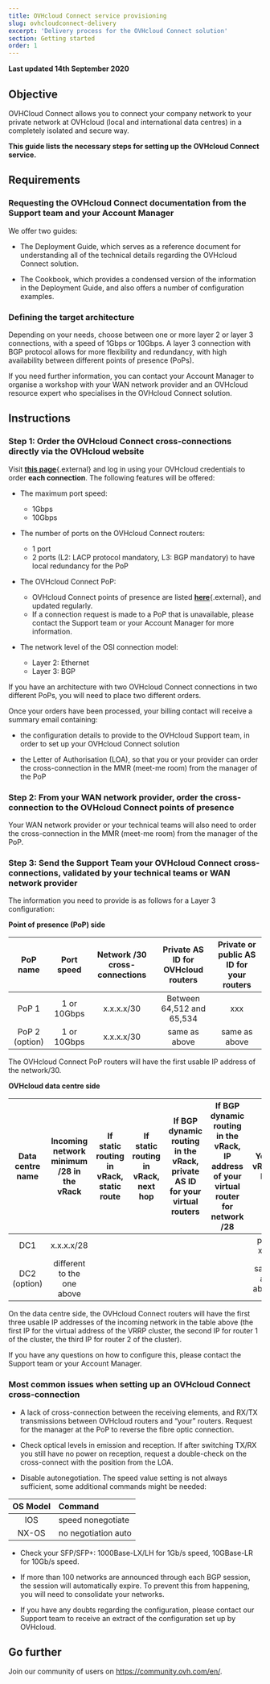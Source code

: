 ```yaml
---
title: OVHcloud Connect service provisioning
slug: ovhcloudconnect-delivery
excerpt: 'Delivery process for the OVHcloud Connect solution'
section: Getting started
order: 1
---
```


**Last updated 14th September 2020**

## Objective

OVHCloud Connect allows you to connect your company network to your private network at OVHcloud (local and international data centres) in a completely isolated and secure way.

**This guide lists the necessary steps for setting up the OVHcloud Connect service.**

## Requirements

### Requesting the OVHcloud Connect documentation from the Support team and your Account Manager

We offer two guides:

- The Deployment Guide, which serves as a reference document for understanding all of the technical details regarding the OVHcloud Connect solution.

- The Cookbook, which provides a condensed version of the information in the Deployment Guide, and also offers a number of configuration examples.

### Defining the target architecture

Depending on your needs, choose between one or more layer 2 or layer 3 connections, with a speed of 1Gbps or 10Gbps. A layer 3 connection with BGP protocol allows for more flexibility and redundancy, with high availability between different points of presence (PoPs).

If you need further information, you can contact your Account Manager to organise a workshop with your WAN network provider and an OVHcloud resource expert who specialises in the OVHcloud Connect solution.

## Instructions

### Step 1: Order the OVHcloud Connect cross-connections directly via the OVHcloud website

Visit [**this page**](https://www.ovh.com/ca/en/solutions/ovhcloud-connect/){.external} and log in using your OVHcloud credentials to order **each connection**. The following features will be offered:

- The maximum port speed:
    + 1Gbps
    + 10Gbps

- The number of ports on the OVHcloud Connect routers:
    + 1 port 
    + 2 ports (L2: LACP protocol mandatory, L3: BGP mandatory) to have local redundancy for the PoP

- The OVHcloud Connect PoP:
    + OVHcloud Connect points of presence are listed [**here**](https://www.ovh.com/ca/en/solutions/ovhcloud-connect/){.external}, and updated regularly.
    + If a connection request is made to a PoP that is unavailable, please contact the Support team or your Account Manager for more information.

- The network level of the OSI connection model: 

    + Layer 2: Ethernet 
    + Layer 3: BGP

If you have an architecture with two OVHcloud Connect connections in two different PoPs, you will need to place two different orders.

Once your orders have been processed, your billing contact will receive a summary email containing:

- the configuration details to provide to the OVHcloud Support team, in order to set up your OVHcloud Connect solution 

- the Letter of Authorisation (LOA), so that you or your provider can order the cross-connection in the MMR (meet-me room) from the manager of the PoP

### Step 2: From your WAN network provider, order the cross-connection to the OVHcloud Connect points of presence

Your WAN network provider or your technical teams will also need to order the cross-connection in the MMR (meet-me room) from the manager of the PoP.

### Step 3: Send the Support Team your OVHcloud Connect cross-connections, validated by your technical teams or WAN network provider

The information you need to provide is as follows for a Layer 3 configuration:

**Point of presence (PoP) side**

| PoP name    | Port speed | Network /30 cross-connections | Private AS ID for OVHcloud routers | Private or public AS ID for your routers |
|:-------:|:------:|:-----:|:---:|:---:|
| PoP 1   | 1 or 10Gbps | x.x.x.x/30 | Between 64,512 and 65,534 | xxx |
| PoP 2 (option) |1 or 10Gbps |x.x.x.x/30 | same as above|  same as above |  

The OVHcloud Connect PoP routers will have the first usable IP address of the network/30.

**OVHcloud data centre side**

| Data centre name | Incoming network minimum /28 in the vRack | If static routing in vRack, static route | If static routing in vRack, next hop | If BGP dynamic routing in the vRack, private AS ID for your virtual routers | If BGP dynamic routing in the vRack, IP address of your virtual router for network /28| Your vRack ID |
|:-------:|:------:|:-----:|:---:|:---:|:---:|:---:|
| DC1 | x.x.x.x/28 |  |  | | |pn-xxx |
| DC2 (option) | different to the one above |  |  | | | same as above |

On the data centre side, the OVHcloud Connect routers will have the first three usable IP addresses of the incoming network in the table above (the first IP for the virtual address of the VRRP cluster, the second IP for router 1 of the cluster, the third IP for router 2 of the cluster). 

If you have any questions on how to configure this, please contact the Support team or your Account Manager.

### Most common issues when setting up an OVHcloud Connect cross-connection

- A lack of cross-connection between the receiving elements, and RX/TX transmissions between OVHcloud routers and “your” routers. Request for the manager at the PoP to reverse the fibre optic connection.

- Check optical levels in emission and reception. If after switching TX/RX you still have no power on reception, request a double-check on the cross-connect with the position from the LOA.

- Disable autonegotiation. The speed value setting is not always sufficient, some additional commands might be needed:

| OS Model | Command |
|:--------:|:-----------------|
| IOS | speed nonegotiate |
| NX-OS | no negotiation auto |

- Check your SFP/SFP+: 1000Base-LX/LH for 1Gb/s speed, 10GBase-LR for 10Gb/s speed.

- If more than 100 networks are announced through each BGP session, the session will automatically expire. To prevent this from happening, you will need to consolidate your networks.

- If you have any doubts regarding the configuration, please contact our Support team to receive an extract of the configuration set up by OVHcloud.

## Go further

Join our community of users on <https://community.ovh.com/en/>.
